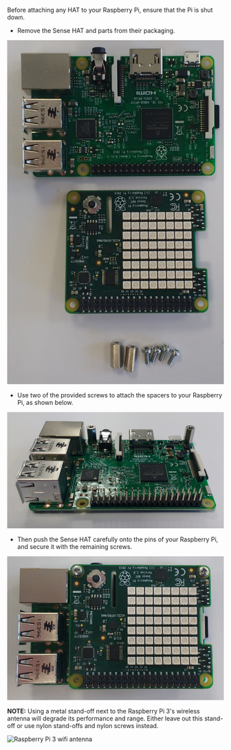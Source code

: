 Before attaching any HAT to your Raspberry Pi, ensure that the Pi is shut down.

+ Remove the Sense HAT and parts from their packaging.

![sensehat parts](images/sensehat-parts.png)

+ Use two of the provided screws to attach the spacers to your Raspberry Pi, as shown below.

![sensehat spacers](images/sensehat-spacers.png)

+ Then push the Sense HAT carefully onto the pins of your Raspberry Pi, and secure it with the remaining screws.

![sensehat attach](images/sensehat-attach.png)

**NOTE:** Using a metal stand-off next to the Raspberry Pi 3's wireless antenna will degrade its performance and range. Either leave out this stand-off or use nylon stand-offs and nylon screws instead.

![Raspberry Pi 3 wifi antenna](images/pi3_wifi.png)
